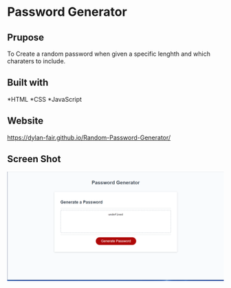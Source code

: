 # Password Generator

## Prupose
To Create a random password when given a 
specific lenghth and which charaters to include.

## Built with
*HTML
*CSS
*JavaScript

## Website
https://dylan-fair.github.io/Random-Password-Generator/

## Screen Shot
![alt text](./Develop/screenshot.PNG)
